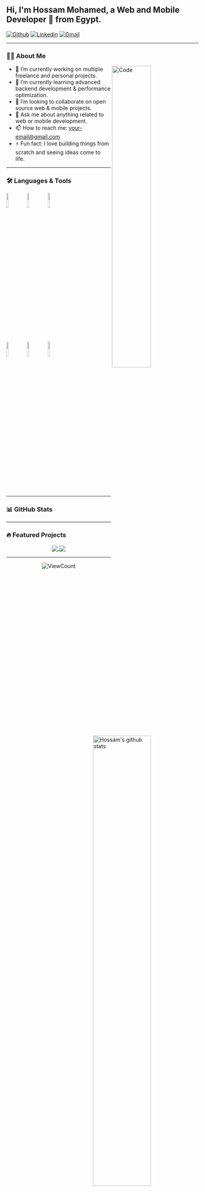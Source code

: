 ## Hi, I'm Hossam Mohamed, a Web and Mobile Developer 🚀 from Egypt.

<!-- Social badges -->
[![Github](https://img.shields.io/badge/-Github-000?style=flat&logo=Github&logoColor=white)](https://github.com/your-username)
[![Linkedin](https://img.shields.io/badge/-LinkedIn-blue?style=flat&logo=Linkedin&logoColor=white)](https://www.linkedin.com/in/your-profile/)
[![Gmail](https://img.shields.io/badge/-Gmail-c14438?style=flat&logo=Gmail&logoColor=white)](mailto:your-email@gmail.com)

---

### 👨‍💻 About Me

<img width="45%" align="right" alt="Code" src="https://raw.githubusercontent.com/onimur/.github/master/.resources/git-header.svg" />

- 🔭 I’m currently working on multiple freelance and personal projects.
- 🌱 I’m currently learning advanced backend development & performance optimization.
- 👯 I’m looking to collaborate on open source web & mobile projects.
- 💬 Ask me about anything related to web or mobile development.
- 📫 How to reach me: your-email@gmail.com
- ⚡ Fun fact: I love building things from scratch and seeing ideas come to life.

---

### 🛠️ Languages & Tools

<p>
  <code><img width="10%" src="https://www.vectorlogo.zone/logos/flutterio/flutterio-ar21.svg"></code>
  <code><img width="10%" src="https://www.vectorlogo.zone/logos/javascript/javascript-ar21.svg"></code>
  <code><img width="10%" src="https://www.vectorlogo.zone/logos/reactjs/reactjs-ar21.svg"></code>
  <br />
  <code><img width="10%" src="https://www.vectorlogo.zone/logos/firebase/firebase-ar21.svg"></code>
  <code><img width="10%" src="https://www.vectorlogo.zone/logos/mysql/mysql-ar21.svg"></code>
  <code><img width="10%" src="https://www.vectorlogo.zone/logos/git-scm/git-scm-ar21.svg"></code>
</p>

---

### 📊 GitHub Stats

<p>
  <img width="55%" align="right" alt="Hossam's github stats" src="https://github-readme-stats.vercel.app/api?username=your-username&show_icons=true&hide_border=true" />
</p>

---

### 🔥 Featured Projects

<p align="center">
  <a href="https://github.com/your-username/your-project-1">
    <img align="center" src="https://github-readme-stats.vercel.app/api/pin/?username=your-username&repo=your-project-1" />
  </a>
  <a href="https://github.com/your-username/your-project-2">
    <img align="center" src="https://github-readme-stats.vercel.app/api/pin/?username=your-username&repo=your-project-2" />
  </a>
</p>

---

<!-- Footer -->
<p align="center">
  <img alt="ViewCount" src="https://views.whatilearened.today/views/github/your-username/your-username.svg" />
</p>

<!-- Created by Hossam Mohamed -->
